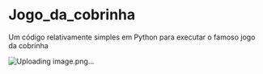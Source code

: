 # Jogo_da_cobrinha

Um código relativamente simples em Python para executar o famoso jogo da cobrinha



![Uploading image.png…]()

